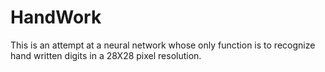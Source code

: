 # HandWork
This is an attempt at a neural network whose only function is to recognize hand written digits in a 28X28 pixel resolution.
